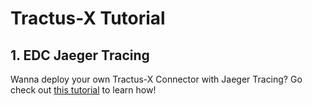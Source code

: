 # Tractus-X Tutorial

## 1. EDC Jaeger Tracing

Wanna deploy your own Tractus-X Connector with Jaeger Tracing? Go check out
[this tutorial](deployment/README.md) to learn how!
